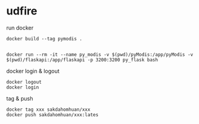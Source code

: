 # udfire

run docker
```
docker build --tag pymodis .


docker run --rm -it --name py_modis -v $(pwd)/pyModis:/app/pyModis -v $(pwd)/flaskapi:/app/flaskapi -p 3200:3200 py_flask bash

```

docker login & logout
```
docker logout
docker login
```

tag & push
``` 
docker tag xxx sakdahomhuan/xxx
docker push sakdahomhuan/xxx:lates
```

